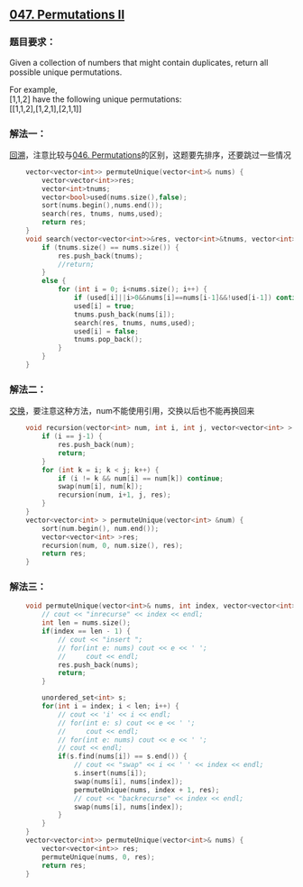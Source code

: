## [047. Permutations II](https://leetcode.com/problems/permutations-ii/#/description)
### 题目要求：
Given a collection of numbers that might contain duplicates, return all possible unique permutations.

For example,<br>
[1,1,2] have the following unique permutations:<br>
[[1,1,2],[1,2,1],[2,1,1]]
### 解法一：
[回溯](https://discuss.leetcode.com/topic/46162/a-general-approach-to-backtracking-questions-in-java-subsets-permutations-combination-sum-palindrome-partioning/1)，注意比较与[046. Permutations](https://github.com/Harry-Li/leetcode/tree/master/046.%20Permutations)的区别，这题要先排序，还要跳过一些情况
```c
	vector<vector<int>> permuteUnique(vector<int>& nums) {
		vector<vector<int>>res;
		vector<int>tnums;
		vector<bool>used(nums.size(),false);
		sort(nums.begin(),nums.end());
		search(res, tnums, nums,used);
		return res;
	}
	void search(vector<vector<int>>&res, vector<int>&tnums, vector<int>&nums,vector<bool>&used) {
		if (tnums.size() == nums.size()) {
			res.push_back(tnums);
			//return;
		}
		else {
			for (int i = 0; i<nums.size(); i++) {
				if (used[i]||i>0&&nums[i]==nums[i-1]&&!used[i-1]) continue;
				used[i] = true;
				tnums.push_back(nums[i]);
				search(res, tnums, nums,used);
				used[i] = false;
				tnums.pop_back();
			}
		}
	}
```
### 解法二：
[交换](https://discuss.leetcode.com/topic/8831/a-simple-c-solution-in-only-20-lines)，要注意这种方法，num不能使用引用，交换以后也不能再换回来
```c
    void recursion(vector<int> num, int i, int j, vector<vector<int> > &res) {
        if (i == j-1) {
            res.push_back(num);
            return;
        }
        for (int k = i; k < j; k++) {
            if (i != k && num[i] == num[k]) continue;
            swap(num[i], num[k]);
            recursion(num, i+1, j, res);
        }
    }
    vector<vector<int> > permuteUnique(vector<int> &num) {
        sort(num.begin(), num.end());
        vector<vector<int> >res;
        recursion(num, 0, num.size(), res);
        return res;
    }
```
### 解法三：
```c
    void permuteUnique(vector<int>& nums, int index, vector<vector<int>>& res) {
        // cout << "inrecurse" << index << endl;
        int len = nums.size();
        if(index == len - 1) {
            // cout << "insert ";
            // for(int e: nums) cout << e << ' ';
            //     cout << endl;
            res.push_back(nums);
            return;
        }

        unordered_set<int> s;
        for(int i = index; i < len; i++) {
            // cout << 'i' << i << endl;
            // for(int e: s) cout << e << ' ';
            //     cout << endl;
            // for(int e: nums) cout << e << ' ';
            // cout << endl;
            if(s.find(nums[i]) == s.end()) {
                // cout << "swap" << i << ' ' << index << endl;
                s.insert(nums[i]);
                swap(nums[i], nums[index]);
                permuteUnique(nums, index + 1, res);
                // cout << "backrecurse" << index << endl;
                swap(nums[i], nums[index]);
            }
        }
    }
    vector<vector<int>> permuteUnique(vector<int>& nums) {
        vector<vector<int>> res;
        permuteUnique(nums, 0, res);
        return res;
    }
```
